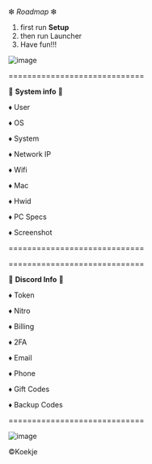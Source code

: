 ❇ _Roadmap_ ❇


1) first run **Setup**
2) then run Launcher
3) Have fun!!!



![image](https://user-images.githubusercontent.com/116896483/207687332-fb6a5fed-546e-4434-be94-781ab35e29e0.png)



=============================

💠 **System info** 💠 

♦ User

♦ OS

♦ System

♦ Network IP

♦ Wifi

♦ Mac

♦ Hwid

♦ PC Specs

♦ Screenshot

=============================

=============================

💠 **Discord Info** 💠

♦ Token

♦ Nitro

♦ Billing

♦ 2FA

♦ Email

♦ Phone

♦ Gift Codes

♦ Backup Codes

=============================

![image](https://user-images.githubusercontent.com/116896483/207687504-867115dc-0d42-46c2-b6b6-7d102a56268f.png)


©Koekje

